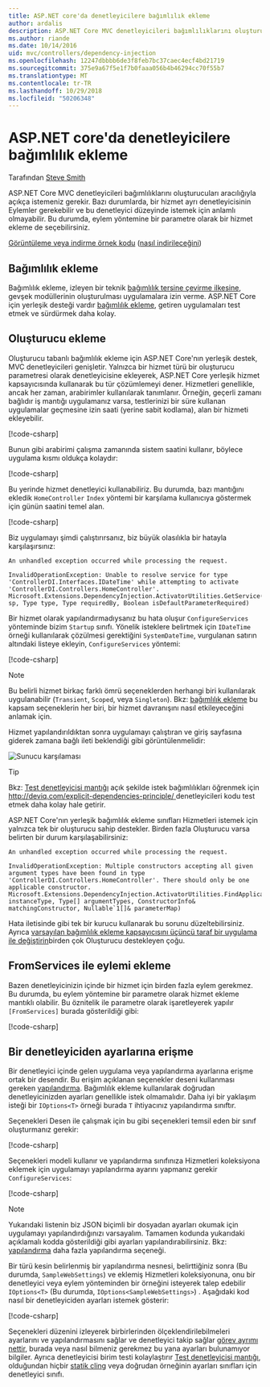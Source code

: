 ```yaml
---
title: ASP.NET core'da denetleyicilere bağımlılık ekleme
author: ardalis
description: ASP.NET Core MVC denetleyicileri bağımlılıklarını oluşturucuları bağımlılık ekleme ASP.NET Core ile açıkça aracılığıyla nasıl istek keşfedin.
ms.author: riande
ms.date: 10/14/2016
uid: mvc/controllers/dependency-injection
ms.openlocfilehash: 12247dbbbb6de3f8feb7bc37caec4ecf4bd21719
ms.sourcegitcommit: 375e9a67f5e1f7b0faaa056b4b46294cc70f55b7
ms.translationtype: MT
ms.contentlocale: tr-TR
ms.lasthandoff: 10/29/2018
ms.locfileid: "50206348"
---
```

# <a name="dependency-injection-into-controllers-in-aspnet-core"></a>ASP.NET core'da denetleyicilere bağımlılık ekleme

<a name="dependency-injection-controllers"></a>

Tarafından [Steve Smith](https://ardalis.com/)

ASP.NET Core MVC denetleyicileri bağımlılıklarını oluşturucuları aracılığıyla açıkça istemeniz gerekir. Bazı durumlarda, bir hizmet ayrı denetleyicisinin Eylemler gerekebilir ve bu denetleyici düzeyinde istemek için anlamlı olmayabilir. Bu durumda, eylem yöntemine bir parametre olarak bir hizmet ekleme de seçebilirsiniz.

[Görüntüleme veya indirme örnek kodu](https://github.com/aspnet/Docs/tree/master/aspnetcore/mvc/controllers/dependency-injection/sample) ([nasıl indirileceğini](xref:index#how-to-download-a-sample))

## <a name="dependency-injection"></a>Bağımlılık ekleme

Bağımlılık ekleme, izleyen bir teknik [bağımlılık tersine çevirme ilkesine](http://deviq.com/dependency-inversion-principle/), gevşek modüllerinin oluşturulması uygulamalara izin verme. ASP.NET Core için yerleşik desteği vardır [bağımlılık ekleme](../../fundamentals/dependency-injection.md), getiren uygulamaları test etmek ve sürdürmek daha kolay.

## <a name="constructor-injection"></a>Oluşturucu ekleme

Oluşturucu tabanlı bağımlılık ekleme için ASP.NET Core'nın yerleşik destek, MVC denetleyicileri genişletir. Yalnızca bir hizmet türü bir oluşturucu parametresi olarak denetleyicisine ekleyerek, ASP.NET Core yerleşik hizmet kapsayıcısında kullanarak bu tür çözümlemeyi dener. Hizmetleri genellikle, ancak her zaman, arabirimler kullanılarak tanımlanır. Örneğin, geçerli zamanı bağlıdır iş mantığı uygulamanız varsa, testlerinizi bir süre kullanan uygulamalar geçmesine izin saati (yerine sabit kodlama), alan bir hizmeti ekleyebilir.

[!code-csharp[](dependency-injection/sample/src/ControllerDI/Interfaces/IDateTime.cs)]


Bunun gibi arabirimi çalışma zamanında sistem saatini kullanır, böylece uygulama kısmı oldukça kolaydır:

[!code-csharp[](dependency-injection/sample/src/ControllerDI/Services/SystemDateTime.cs)]


Bu yerinde hizmet denetleyici kullanabiliriz. Bu durumda, bazı mantığını ekledik `HomeController` `Index` yöntemi bir karşılama kullanıcıya göstermek için günün saatini temel alan.

[!code-csharp[](./dependency-injection/sample/src/ControllerDI/Controllers/HomeController.cs?highlight=8,10,12,17,18,19,20,21,22,23,24,25,26,27,28,29,30&range=1-31,51-52)]

Biz uygulamayı şimdi çalıştırırsanız, biz büyük olasılıkla bir hatayla karşılaşırsınız:

```
An unhandled exception occurred while processing the request.

InvalidOperationException: Unable to resolve service for type 'ControllerDI.Interfaces.IDateTime' while attempting to activate 'ControllerDI.Controllers.HomeController'.
Microsoft.Extensions.DependencyInjection.ActivatorUtilities.GetService(IServiceProvider sp, Type type, Type requiredBy, Boolean isDefaultParameterRequired)
```

Bir hizmet olarak yapılandırmadıysanız bu hata oluşur `ConfigureServices` yönteminde bizim `Startup` sınıfı. Yönelik isteklere belirtmek için `IDateTime` örneği kullanılarak çözülmesi gerektiğini `SystemDateTime`, vurgulanan satırın altındaki listeye ekleyin, `ConfigureServices` yöntemi:

[!code-csharp[](./dependency-injection/sample/src/ControllerDI/Startup.cs?highlight=4&range=26-27,42-44)]

> [!NOTE]
> Bu belirli hizmet birkaç farklı ömrü seçeneklerden herhangi biri kullanılarak uygulanabilir (`Transient`, `Scoped`, veya `Singleton`). Bkz: [bağımlılık ekleme](../../fundamentals/dependency-injection.md) bu kapsam seçeneklerin her biri, bir hizmet davranışını nasıl etkileyeceğini anlamak için.

Hizmet yapılandırıldıktan sonra uygulamayı çalıştıran ve giriş sayfasına giderek zamana bağlı ileti beklendiği gibi görüntülenmelidir:

![Sunucu karşılaması](dependency-injection/_static/server-greeting.png)

>[!TIP]
> Bkz: [Test denetleyicisi mantığı](testing.md) açık şekilde istek bağımlılıkları öğrenmek için [ http://deviq.com/explicit-dependencies-principle/ ](http://deviq.com/explicit-dependencies-principle/) denetleyicileri kodu test etmek daha kolay hale getirir.

ASP.NET Core'nın yerleşik bağımlılık ekleme sınıfları Hizmetleri istemek için yalnızca tek bir oluşturucu sahip destekler. Birden fazla Oluşturucu varsa belirten bir durum karşılaşabilirsiniz:

```
An unhandled exception occurred while processing the request.

InvalidOperationException: Multiple constructors accepting all given argument types have been found in type 'ControllerDI.Controllers.HomeController'. There should only be one applicable constructor.
Microsoft.Extensions.DependencyInjection.ActivatorUtilities.FindApplicableConstructor(Type instanceType, Type[] argumentTypes, ConstructorInfo& matchingConstructor, Nullable`1[]& parameterMap)
```

Hata iletisinde gibi tek bir kurucu kullanarak bu sorunu düzeltebilirsiniz. Ayrıca [varsayılan bağımlılık ekleme kapsayıcısını üçüncü taraf bir uygulama ile değiştirin](xref:fundamentals/dependency-injection#default-service-container-replacement)birden çok Oluşturucu destekleyen çoğu.

## <a name="action-injection-with-fromservices"></a>FromServices ile eylemi ekleme

Bazen denetleyicinizin içinde bir hizmet için birden fazla eylem gerekmez. Bu durumda, bu eylem yöntemine bir parametre olarak hizmet ekleme mantıklı olabilir. Bu öznitelik ile parametre olarak işaretleyerek yapılır `[FromServices]` burada gösterildiği gibi:

[!code-csharp[](./dependency-injection/sample/src/ControllerDI/Controllers/HomeController.cs?highlight=1&range=33-38)]

## <a name="accessing-settings-from-a-controller"></a>Bir denetleyiciden ayarlarına erişme

Bir denetleyici içinde gelen uygulama veya yapılandırma ayarlarına erişme ortak bir desendir. Bu erişim açıklanan seçenekler deseni kullanması gereken [yapılandırma](xref:fundamentals/configuration/index). Bağımlılık ekleme kullanılarak doğrudan denetleyicinizden ayarları genellikle istek olmamalıdır. Daha iyi bir yaklaşım isteği bir `IOptions<T>` örneği burada `T` ihtiyacınız yapılandırma sınıftır.

Seçenekleri Desen ile çalışmak için bu gibi seçenekleri temsil eden bir sınıf oluşturmanız gerekir:

[!code-csharp[](dependency-injection/sample/src/ControllerDI/Model/SampleWebSettings.cs)]

Seçenekleri modeli kullanır ve yapılandırma sınıfınıza Hizmetleri koleksiyona eklemek için uygulamayı yapılandırma ayarını yapmanız gerekir `ConfigureServices`:

[!code-csharp[](./dependency-injection/sample/src/ControllerDI/Startup.cs?highlight=3,4,5,6,9,16,19&range=14-44)]

> [!NOTE]
> Yukarıdaki listenin biz JSON biçimli bir dosyadan ayarları okumak için uygulamayı yapılandırdığınızı varsayalım. Tamamen kodunda yukarıdaki açıklamalı kodda gösterildiği gibi ayarları yapılandırabilirsiniz. Bkz: [yapılandırma](xref:fundamentals/configuration/index) daha fazla yapılandırma seçeneği.

Bir türü kesin belirlenmiş bir yapılandırma nesnesi, belirttiğiniz sonra (Bu durumda, `SampleWebSettings`) ve eklemiş Hizmetleri koleksiyonuna, onu bir denetleyici veya eylem yönteminden bir örneğini isteyerek talep edebilir `IOptions<T>` (Bu durumda, `IOptions<SampleWebSettings>`) . Aşağıdaki kod nasıl bir denetleyiciden ayarları istemek gösterir:

[!code-csharp[](./dependency-injection/sample/src/ControllerDI/Controllers/SettingsController.cs?highlight=3,5,7&range=7-22)]

Seçenekleri düzenini izleyerek birbirlerinden ölçeklendirilebilmeleri ayarlarını ve yapılandırmasını sağlar ve denetleyici takip sağlar [görev ayrımı nettir](http://deviq.com/separation-of-concerns/), burada veya nasıl bilmeniz gerekmez bu yana ayarları bulunamıyor bilgiler. Ayrıca denetleyicisi birim testi kolaylaştırır [Test denetleyicisi mantığı](testing.md), olduğundan hiçbir [statik cling](http://deviq.com/static-cling/) veya doğrudan örneğinin ayarları sınıfları için denetleyici sınıfı.
